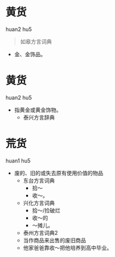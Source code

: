 # 黄货
huan2 hu5
> 如皋方言词典
- 金、金饰品。

# 黄货
huan2 hu5
+ 指黄金或黄金饰物。
  * 泰兴方言辞典

# 荒货
huan1 hu5
+ 废的、旧的或失去原有使用价值的物品
  * 东台方言词典
    - 拾～
    - 收～。
  * 兴化方言词典
    - 拾～/捡破烂
    - 收～的
    - ～摊儿。
  * 泰州方言词典2
  + 当作商品来出售的废旧商品
  - 他家爸爸靠收～把他培养到高中毕业。
